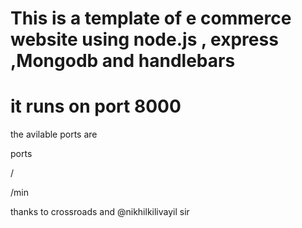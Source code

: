 This is a template of e commerce website using 
node.js , express ,Mongodb and handlebars 
=======				       
it runs on port 8000 
=======
the avilable ports are


ports

/

/min

thanks to  crossroads and @nikhilkilivayil sir
